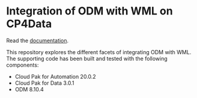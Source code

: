 
# Integration of ODM with WML on CP4Data

Read the [documentation](https://ibm-cloud-architecture.github.io/odm-cp4a-integration).

This repository explores the different facets of integrating ODM with WML.
The supporting code has been built and tested with the following components:
- Cloud Pak for Automation 20.0.2
- Cloud Pak for Data 3.0.1
- ODM 8.10.4
